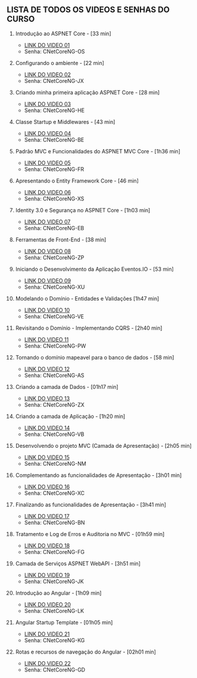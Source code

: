 ## LISTA DE TODOS OS VIDEOS E SENHAS DO CURSO

01. Introdução ao ASPNET Core - [33 min] 
    * [LINK DO VIDEO 01](https://vimeo.com/eduardopires/caspnetcore-01)
    * Senha: CNetCoreNG-OS

02. Configurando o ambiente - [22 min]
    * [LINK DO VIDEO 02](https://vimeo.com/eduardopires/caspnetcore-02)
    * Senha: CNetCoreNG-JX

03. Criando minha primeira aplicação ASPNET Core - [28 min]
    * [LINK DO VIDEO 03](https://vimeo.com/eduardopires/caspnetcore-03)
    * Senha: CNetCoreNG-HE
 
04. Classe Startup e Middlewares - [43 min]
    * [LINK DO VIDEO 04](https://vimeo.com/eduardopires/caspnetcore-04)
    * Senha: CNetCoreNG-BE
 
05. Padrão MVC e Funcionalidades do ASPNET MVC Core - [1h36 min]
    * [LINK DO VIDEO 05](https://vimeo.com/eduardopires/caspnetcore-05)
    * Senha: CNetCoreNG-FR
 
06. Apresentando o Entity Framework Core - [46 min]
    * [LINK DO VIDEO 06](https://vimeo.com/eduardopires/caspnetcore-06)
    * Senha: CNetCoreNG-XS
 
07. Identity 3.0 e Segurança no ASPNET Core - [1h03 min]
    * [LINK DO VIDEO 07](https://vimeo.com/eduardopires/caspnetcore-07)
    * Senha: CNetCoreNG-EB
 
08. Ferramentas de Front-End - [38 min]
    * [LINK DO VIDEO 08](https://vimeo.com/eduardopires/caspnetcore-08)
    * Senha: CNetCoreNG-ZP
 
09. Iniciando o Desenvolvimento da Aplicação Eventos.IO - [53 min]
    * [LINK DO VIDEO 09](https://vimeo.com/eduardopires/caspnetcore-09)
    * Senha: CNetCoreNG-XU
 
10. Modelando o Domínio - Entidades e Validações [1h47 min]
    * [LINK DO VIDEO 10](https://vimeo.com/eduardopires/caspnetcore-10)
    * Senha: CNetCoreNG-VE
 
11. Revisitando o Domínio - Implementando CQRS - [2h40 min]
    * [LINK DO VIDEO 11](https://vimeo.com/eduardopires/caspnetcore-11)
    * Senha: CNetCoreNG-PW
 
12. Tornando o domínio mapeavel para o banco de dados - [58 min]
    * [LINK DO VIDEO 12](https://vimeo.com/eduardopires/caspnetcore-12)
    * Senha: CNetCoreNG-AS
 
13. Criando a camada de Dados - [01h17 min]
    * [LINK DO VIDEO 13](https://vimeo.com/eduardopires/caspnetcore-13)
    * Senha: CNetCoreNG-ZX
 
14. Criando a camada de Aplicação - [1h20 min]
    * [LINK DO VIDEO 14](https://vimeo.com/eduardopires/caspnetcore-14)
    * Senha: CNetCoreNG-VB
 
15. Desenvolvendo o projeto MVC (Camada de Apresentação) - [2h05 min]
    * [LINK DO VIDEO 15](https://vimeo.com/eduardopires/caspnetcore-15)
    * Senha: CNetCoreNG-NM
 
16. Complementando as funcionalidades de Apresentação - [3h01 min]
    * [LINK DO VIDEO 16](https://vimeo.com/eduardopires/caspnetcore-16)
    * Senha: CNetCoreNG-XC
 
17. Finalizando as funcionalidades de Apresentação - [3h41 min]
    * [LINK DO VIDEO 17](https://vimeo.com/eduardopires/caspnetcore-17)
    * Senha: CNetCoreNG-BN
 
18. Tratamento e Log de Erros e Auditoria no MVC - [01h59 min]
    * [LINK DO VIDEO 18](https://vimeo.com/eduardopires/caspnetcore-18)
    * Senha: CNetCoreNG-FG

19. Camada de Serviços ASPNET WebAPI - [3h51 min]
    * [LINK DO VIDEO 19](https://vimeo.com/eduardopires/caspnetcore-19)
    * Senha: CNetCoreNG-JK
 
20. Introdução ao Angular - [1h09 min]
    * [LINK DO VIDEO 20](https://vimeo.com/eduardopires/caspnetcore-20)
    * Senha: CNetCoreNG-LK
 
21. Angular Startup Template - [01h05 min]
    * [LINK DO VIDEO 21](https://vimeo.com/eduardopires/caspnetcore-21)
    * Senha: CNetCoreNG-KG
 
22. Rotas e recursos de navegação do Angular - [02h01 min]
    * [LINK DO VIDEO 22](https://vimeo.com/eduardopires/caspnetcore-22)
    * Senha: CNetCoreNG-GD
